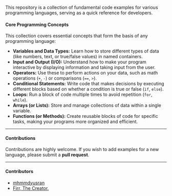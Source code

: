 This repository is a collection of fundamental code examples for various programming languages, serving as a quick reference for developers.

#### **Core Programming Concepts**

This collection covers essential concepts that form the basis of any programming language:

- **Variables and Data Types:** Learn how to store different types of data (like numbers, text, or true/false values) in named containers.
- **Input and Output (I/O):** Understand how to make your program interactive by displaying information and taking input from the user.
- **Operators:** Use these to perform actions on your data, such as math operations (`+`, `-`) or comparisons (`==`, `>`).
- **Conditional Statements:** Write code that makes decisions by executing different blocks based on whether a condition is true or false (`if`, `else`).
- **Loops:** Run a block of code multiple times to avoid repetition (`for`, `while`).
- **Arrays (or Lists):** Store and manage collections of data within a single variable.
- **Functions (or Methods):** Create reusable blocks of code for specific tasks, making your programs more organized and efficient.

---

#### **Contributions**

Contributions are highly welcome. If you wish to add examples for a new language, please submit a **pull request**.

---

#### **Contributors**

- [mhmmdyusran](github.com/mhmmdyusran)
- [Firr, The Creator.](github.com/firrthecreator)

